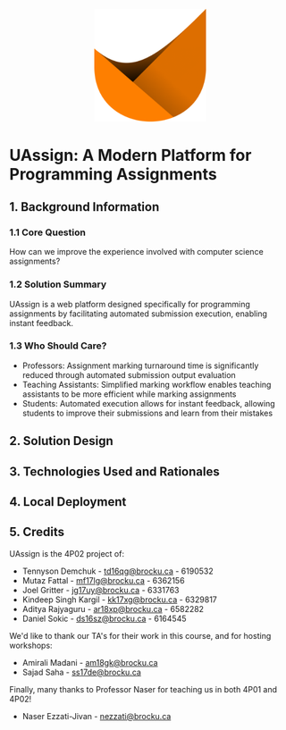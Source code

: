 <p style="text-align:center" align="center"><img src="./assets/uassign.png" width="200"></p>

# UAssign: A Modern Platform for Programming Assignments

## 1. Background Information

### 1.1 Core Question

How can we improve the experience involved with computer science assignments?

### 1.2 Solution Summary

UAssign is a web platform designed specifically for programming assignments by facilitating automated submission execution, enabling instant feedback.

### 1.3 Who Should Care?

- Professors: Assignment marking turnaround time is significantly reduced through automated submission output evaluation
- Teaching Assistants: Simplified marking workflow enables teaching assistants to be more efficient while marking assignments
- Students: Automated execution allows for instant feedback, allowing students to improve their submissions and learn from their mistakes

## 2. Solution Design

## 3. Technologies Used and Rationales

## 4. Local Deployment

## 5. Credits

UAssign is the 4P02 project of:

- Tennyson Demchuk - td16qg@brocku.ca - 6190532
- Mutaz Fattal - mf17lg@brocku.ca - 6362156
- Joel Gritter - jg17uy@brocku.ca - 6331763
- Kindeep Singh Kargil - kk17xg@brocku.ca - 6329817
- Aditya Rajyaguru - ar18xp@brocku.ca - 6582282
- Daniel Sokic - ds16sz@brocku.ca - 6164545

We'd like to thank our TA's for their work in this course, and for hosting workshops:

- Amirali Madani - am18gk@brocku.ca
- Sajad Saha - ss17de@brocku.ca

Finally, many thanks to Professor Naser for teaching us in both 4P01 and 4P02!

- Naser Ezzati-Jivan - nezzati@brocku.ca
